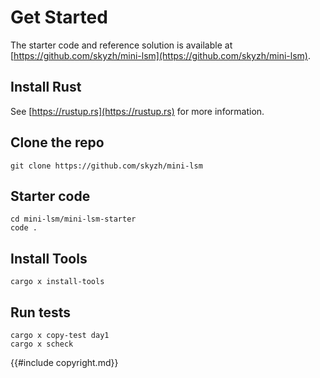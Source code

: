 # Get Started

The starter code and reference solution is available at [https://github.com/skyzh/mini-lsm](https://github.com/skyzh/mini-lsm).

## Install Rust

See [https://rustup.rs](https://rustup.rs) for more information.

## Clone the repo

```
git clone https://github.com/skyzh/mini-lsm
```

## Starter code

```
cd mini-lsm/mini-lsm-starter
code .
```

## Install Tools

```
cargo x install-tools
```

## Run tests

```
cargo x copy-test day1
cargo x scheck
```

{{#include copyright.md}}
